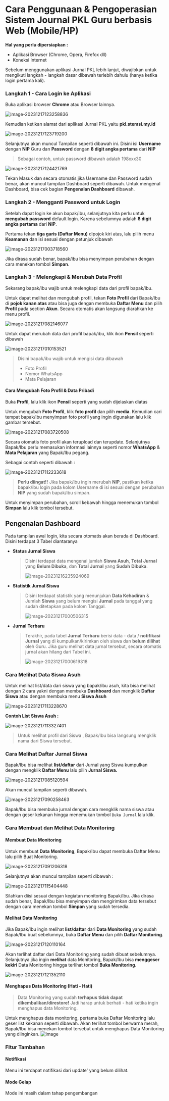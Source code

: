 # Cara Penggunaan & Pengoperasian Sistem Journal PKL Guru berbasis Web (Mobile/HP)


**Hal yang perlu dipersiapkan :**

- Aplikasi Browser (Chrome, Opera, Firefox dll)
- Koneksi Internet

Sebelum menggunakan aplikasi Jurnal PKL lebih lanjut, diwajibkan untuk mengikuti langkah - langkah dasar dibawah terlebih dahulu (hanya ketika login pertama kali).

### Langkah 1 - Cara Login ke Aplikasi

Buka aplikasi browser **Chrome** atau Browser lainnya.

![image-20231217123258836](https://github.com/diotriandika/lnearher-public-repository/assets/109568349/59084c8b-a871-4dd2-abe0-4d25ec4dd51d)


Kemudian ketikan alamat dari aplikasi Jurnal PKL yaitu **pkl.stemsi.my.id**

![image-20231217123719200](https://github.com/diotriandika/lnearher-public-repository/assets/109568349/3bb679f6-9172-4201-ad61-4cf2938cc769)


Selanjutnya akan muncul Tampilan seperti dibawah ini. Disini isi **Username** dengan **NIP** Guru dan **Password** dengan **8 digit angka pertama** dari **NIP**

> Sebagai contoh, untuk password dibawah adalah 198xxx30

![image-20231217124421769](https://github.com/diotriandika/lnearher-public-repository/assets/109568349/53416310-8d16-463e-9b71-7a2d2324260e)


Tekan Masuk dan secara otomatis jika Username dan Password sudah benar, akan muncul tampilan Dashboard seperti dibawah. Untuk mengenal Dashboard, bisa cek bagian **Pengenalan Dashboard** dibawah.

### Langkah 2 - Mengganti Password untuk Login

Setelah dapat login ke akun bapak/ibu, selanjutnya kita perlu untuk **mengubah password** default login. Karena sebelumnya adalah **8 digit angka pertama** dari **NIP**.

Pertama tekan **tiga garis (Daftar Menu)** dipojok kiri atas, lalu pilih menu **Keamanan** dan isi sesuai dengan petunjuk dibawah

![image-20231217003718560](https://github.com/diotriandika/lnearher-public-repository/assets/109568349/d106e782-833e-4a3d-b7c7-431a493d9660)


Jika dirasa sudah benar, bapak/ibu bisa menyimpan perubahan dengan cara menekan tombol **Simpan**.

### Langkah 3 - Melengkapi & Merubah Data Profil

Sekarang bapak/ibu wajib untuk melengkapi data dari profil bapak/ibu. 

Untuk dapat melihat dan mengubah profil, tekan **Foto Profil** dari Bapak/Ibu di **pojok kanan atas** atau bisa juga dengan membuka **Daftar Menu** dan pilih **Profil** pada section **Akun**. Secara otomatis akan langsung diarahkan ke menu profil.

![image-20231217082146077](https://github.com/diotriandika/lnearher-public-repository/assets/109568349/92a1d3a7-e30d-4cf6-81cc-7bc7a089c024)


Untuk dapat merubah data dari profil bapak/ibu, klik ikon **Pensil** seperti dibawah

![image-20231217010153521](https://github.com/diotriandika/lnearher-public-repository/assets/109568349/eb43c590-831e-4367-9d69-ac413c51202f)


> Disini bapak/ibu wajib untuk mengisi data dibawah
>
> - Foto Profil
> - Nomor WhatsApp
> - Mata Pelajaran

#### Cara Mengubah Foto Profil & Data Pribadi

Buka **Profil**, lalu klik ikon **Pensil** seperti yang sudah dijelaskan diatas

Untuk mengubah **Foto Profil**, klik **foto profil** dan pilih **media**. Kemudian cari tempat bapak/ibu menyimpan foto profil yang ingin digunakan lalu klik gambar tersebut.

![image-20231217083720508](https://github.com/diotriandika/lnearher-public-repository/assets/109568349/0dbece20-68d7-481b-aead-a6d4c2ba936c)


Secara otomatis foto profil akan terupload dan terupdate. Selanjutnya Bapak/Ibu perlu memasukan informasi lainnya seperti nomor **WhatsApp** & **Mata Pelajaran** yang Bapak/Ibu pegang.

Sebagai contoh seperti dibawah :

![image-20231217112233618](https://github.com/diotriandika/lnearher-public-repository/assets/109568349/5e0ffecf-2a82-47c5-b458-25667d454c87)


> **Perlu diingat!!** Jika bapak/ibu ingin merubah **NIP**, pastikan ketika bapak/ibu login pada kolom Username di isi sesuai dengan perubahan **NIP** yang sudah bapak/ibu simpan.

Untuk menyimpan perubahan, scroll kebawah hingga menemukan tombol **Simpan** lalu klik tombol tersebut.

## Pengenalan Dashboard

Pada tampilan awal login, kita secara otomatis akan berada di Dashboard. Disini terdapat 3 Tabel diantaranya

- **Status Jurnal Siswa**

  > Disini terdapat data mengenai jumlah **Siswa Asuh**, **Total** **Jurnal** yang **Belum Dibuka**, dan **Total** **Jurnal** yang **Sudah** **Dibuka**.
  >
  > ![image-20231216235924069](https://github.com/diotriandika/lnearher-public-repository/assets/109568349/22bcc146-03a4-45d7-9854-7d1633776093)

- **Statistik Jurnal Siswa**

  > Disini terdapat statistik yang menunjukan **Data Kehadiran** & Jumlah **Siswa** yang belum mengisi **Jurnal** pada tanggal yang sudah ditetapkan pada kolom Tanggal.
  >
  > ![image-20231217000506315](https://github.com/diotriandika/lnearher-public-repository/assets/109568349/4503e595-d660-4e46-8945-9651ea559bb1)


- **Jurnal Terbaru**

  > Terakhir, pada tabel **Jurnal Terbaru** berisi data - data / **notifikasi Jurnal** yang di kumpulkan/kirimkan oleh siswa dan **belum dilihat** oleh Guru. Jika guru melihat data jurnal tersebut, secara otomatis jurnal akan hilang dari Tabel ini.
  >
  > ![image-20231217000619318](https://github.com/diotriandika/lnearher-public-repository/assets/109568349/1cbc045a-c381-4930-8dc9-2229867799f1)


### Cara Melihat Data Siswa Asuh

Untuk melihat list/data dari siswa yang bapak/ibu asuh, kita bisa melihat dengan 2 cara yakni dengan membuka **Dashboard** dan mengklik **Daftar Siswa** atau dengan membuka menu **Siswa Asuh**

![image-20231217113228670](https://github.com/diotriandika/lnearher-public-repository/assets/109568349/478345d5-37b1-410d-beb1-2e844c36a669)


**Contoh List Siswa Asuh :**

![image-20231217113327401](https://github.com/diotriandika/lnearher-public-repository/assets/109568349/c5267840-80bf-4edc-8c15-578a92cfa36d)


> Untuk melihat profil dari Siswa , Bapak/Ibu bisa langsung mengklik nama dari Siswa tersebut.

### Cara Melihat Daftar Jurnal Siswa

Bapak/Ibu bisa melihat **list/daftar** dari Jurnal yang Siswa kumpulkan dengan mengklik **Daftar Menu** lalu pilih **Jurnal Siswa.**

![image-20231217085120594](https://github.com/diotriandika/lnearher-public-repository/assets/109568349/493d5f47-ad65-4d63-b3d6-8489f95175d0)


Akan muncul tampilan seperti dibawah.

![image-20231217090258463](https://github.com/diotriandika/lnearher-public-repository/assets/109568349/214a1a21-5af2-4dfb-a614-374132565e1b)


Bapak/Ibu bisa membuka jurnal dengan cara mengklik nama siswa atau dengan geser kekanan hingga menemukan tombol `Buka Jurnal` lalu klik.

### Cara Membuat dan Melihat Data Monitoring

#### Membuat Data Monitoring

Untuk membuat **Data Monitoring**, Bapak/Ibu dapat membuka Daftar Menu lalu pilih Buat Monitoring.

![image-20231217091206318](https://github.com/diotriandika/lnearher-public-repository/assets/109568349/b91a192f-e4e7-42f4-999f-3cef052d9400)


Selanjutnya akan muncul tampilan seperti dibawah :

![image-20231217115404448](https://github.com/diotriandika/lnearher-public-repository/assets/109568349/47659df6-577f-4db4-bce0-d29c91dcac65)


Silahkan diisi sesuai dengan kegiatan monitoring Bapak/Ibu. Jika dirasa sudah benar, Bapak/Ibu bisa menyimpan dan mengirimkan data tersebut dengan cara menekan tombol **Simpan** yang sudah tersedia.

#### Melihat Data Monitoring

Jika Bapak/Ibu ingin melihat **list/daftar** dari **Data Monitoring** yang sudah Bapak/Ibu buat sebelumnya, buka **Daftar Menu** dan pilih **Daftar Monitoring**.

![image-20231217120110164](https://github.com/diotriandika/lnearher-public-repository/assets/109568349/eab04051-f874-48b0-98fa-f61ecc4707b8)


Akan terlihat daftar dari Data Monitoring yang sudah dibuat sebelumnya. Selanjutnya jika ingin **melihat** data Monitoring, Bapak/Ibu bisa **menggeser kekiri** Data Monitoring hingga terlihat tombol **Buka Monitoring**.

![image-20231217121352110](https://github.com/diotriandika/lnearher-public-repository/assets/109568349/da470c0b-292f-4629-ac66-26e8e95d1c37)


#### Menghapus Data Monitoring (Hati - Hati)

> Data Monitoring yang sudah **terhapus** **tidak dapat** **dikembalikan/direstore!** Jadi harap untuk berhati - hati ketika ingin menghapus data Monitoring.

Untuk menghapus data monitoring, pertama buka Daftar Monitoring lalu geser list kekanan seperti dibawah. Akan terlihat tombol berwarna merah, Bapak/Ibu bisa menekan tombol tersebut untuk menghapus Data Monitoring yang diinginkan.
![image](https://github.com/diotriandika/lnearher-public-repository/assets/109568349/5937e00d-0298-4cec-bbd8-d6065b95d9b2)


### FItur Tambahan

#### Notifikasi

Menu ini terdapat notifikasi dari update' yang belum dilihat.
#### Mode Gelap

Mode ini masih dalam tahap pengembangan

